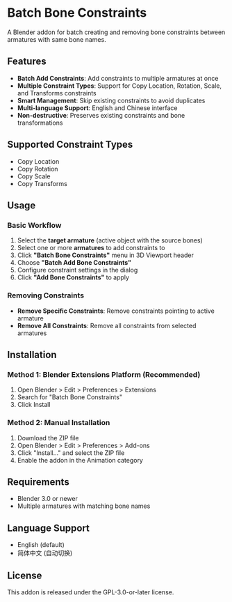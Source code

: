 # Batch Bone Constraints

A Blender addon for batch creating and removing bone constraints between armatures with same bone names.

## Features

- **Batch Add Constraints**: Add constraints to multiple armatures at once
- **Multiple Constraint Types**: Support for Copy Location, Rotation, Scale, and Transforms constraints
- **Smart Management**: Skip existing constraints to avoid duplicates
- **Multi-language Support**: English and Chinese interface
- **Non-destructive**: Preserves existing constraints and bone transformations

## Supported Constraint Types

- Copy Location
- Copy Rotation  
- Copy Scale
- Copy Transforms

## Usage

### Basic Workflow

1. Select the **target armature** (active object with the source bones)
2. Select one or more **armatures** to add constraints to
3. Click **"Batch Bone Constraints"** menu in 3D Viewport header
4. Choose **"Batch Add Bone Constraints"**
5. Configure constraint settings in the dialog
6. Click **"Add Bone Constraints"** to apply

### Removing Constraints

- **Remove Specific Constraints**: Remove constraints pointing to active armature
- **Remove All Constraints**: Remove all constraints from selected armatures

## Installation

### Method 1: Blender Extensions Platform (Recommended)
1. Open Blender > Edit > Preferences > Extensions
2. Search for "Batch Bone Constraints"
3. Click Install

### Method 2: Manual Installation
1. Download the ZIP file
2. Open Blender > Edit > Preferences > Add-ons
3. Click "Install..." and select the ZIP file
4. Enable the addon in the Animation category

## Requirements

- Blender 3.0 or newer
- Multiple armatures with matching bone names

## Language Support

- English (default)
- 简体中文 (自动切换)

## License

This addon is released under the GPL-3.0-or-later license.